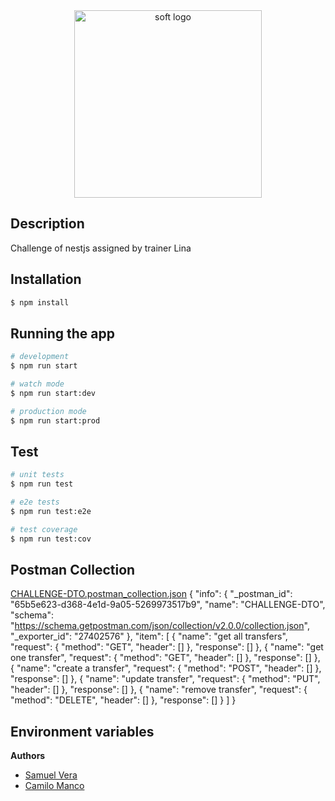 <div align="center">
  <img src="https://github.com/SamuelSml8/CHALLENGE-DTO-NESTJS/assets/127326262/8bf30ce6-f1a8-4428-bf1a-a1aef54eb4ff" alt="soft logo" width="300" />
</div>

## Description

Challenge of nestjs assigned by trainer Lina

## Installation

```bash
$ npm install
```

## Running the app

```bash
# development
$ npm run start

# watch mode
$ npm run start:dev

# production mode
$ npm run start:prod
```

## Test

```bash
# unit tests
$ npm run test

# e2e tests
$ npm run test:e2e

# test coverage
$ npm run test:cov
```

## Postman Collection
[CHALLENGE-DTO.postman_collection.json](https://github.com/SamuelSml8/CHALLENGE-DTO-NESTJS/files/15131372/CHALLENGE-DTO.postman_collection.json)
{
	"info": {
		"_postman_id": "65b5e623-d368-4e1d-9a05-5269973517b9",
		"name": "CHALLENGE-DTO",
		"schema": "https://schema.getpostman.com/json/collection/v2.0.0/collection.json",
		"_exporter_id": "27402576"
	},
	"item": [
		{
			"name": "get all transfers",
			"request": {
				"method": "GET",
				"header": []
			},
			"response": []
		},
		{
			"name": "get one transfer",
			"request": {
				"method": "GET",
				"header": []
			},
			"response": []
		},
		{
			"name": "create a transfer",
			"request": {
				"method": "POST",
				"header": []
			},
			"response": []
		},
		{
			"name": "update transfer",
			"request": {
				"method": "PUT",
				"header": []
			},
			"response": []
		},
		{
			"name": "remove transfer",
			"request": {
				"method": "DELETE",
				"header": []
			},
			"response": []
		}
	]
}


## Environment variables

**Authors**
- [Samuel Vera](https://github.com/SamuelSml8) 
- [Camilo Manco](https://github.com/cristianManco) 

